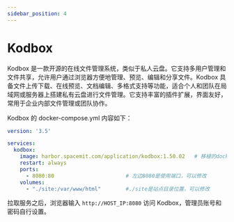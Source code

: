 ```yaml
---
sidebar_position: 4
---
```


# Kodbox

Kodbox 是一款开源的在线文件管理系统，类似于私人云盘。它支持多用户管理和文件共享，允许用户通过浏览器方便地管理、预览、编辑和分享文件。Kodbox 具备文件上传下载、在线预览、文档编辑、多格式支持等功能，适合个人和团队在局域网或服务器上搭建私有云盘进行文件管理。它支持丰富的插件扩展，界面友好，常用于企业内部文件管理或团队协作。

Kodbox 的 docker-compose.yml 内容如下：

```yaml
version: '3.5'

services:
  kodbox:
    image: harbor.spacemit.com/application/kodbox:1.50.02   # 移植的docker镜像
    restart: always
    ports:
      - 8080:80                       # 左边8080是使用端口，可以修改
    volumes:
      - "./site:/var/www/html"        #./site是站点目录位置，可以修改
```

拉取服务之后，浏览器输入 `http://HOST_IP:8080` 访问 Kodbox，管理员账号和密码自行设置。